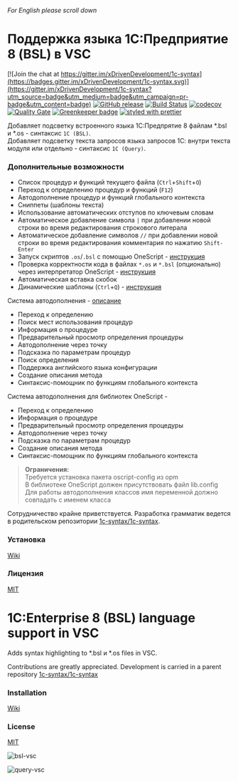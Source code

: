 *For English please scroll down*

# Поддержка языка 1С:Предприятие 8 (BSL) в VSC

[![Join the chat at https://gitter.im/xDrivenDevelopment/1c-syntax](https://badges.gitter.im/xDrivenDevelopment/1c-syntax.svg)](https://gitter.im/xDrivenDevelopment/1c-syntax?utm_source=badge&utm_medium=badge&utm_campaign=pr-badge&utm_content=badge)
[![GitHub release](https://img.shields.io/github/release/1c-syntax/vsc-language-1c-bsl.svg)](https://github.com/1c-syntax/vsc-language-1c-bsl/blob/master/CHANGELOG.md)
[![Build Status](https://travis-ci.org/1c-syntax/vsc-language-1c-bsl.svg?branch=develop)](https://travis-ci.org/1c-syntax/vsc-language-1c-bsl)
[![codecov](https://codecov.io/gh/1c-syntax/vsc-language-1c-bsl/branch/develop/graph/badge.svg)](https://codecov.io/gh/1c-syntax/vsc-language-1c-bsl)
[![Quality Gate](https://sonarcloud.io/api/project_badges/measure?project=vsc-language-bsl-plugin&metric=alert_status)](https://sonarcloud.io/dashboard?id=vsc-language-bsl-plugin)
[![Greenkeeper badge](https://badges.greenkeeper.io/1c-syntax/vsc-language-1c-bsl.svg)](https://greenkeeper.io/)
[![styled with prettier](https://img.shields.io/badge/styled_with-prettier-ff69b4.svg)](https://github.com/prettier/prettier)

Добавляет подсветку встроенного языка 1С:Предпрятие 8 файлам \*.bsl и \*.os - синтаксис `1C (BSL)`.  
Добавляет подсветку текста запросов языка запросов 1С: внутри текста модуля или отдельно - синтаксис `1C (Query)`.

### Дополнительные возможности

* Список процедур и функций текущего файла (`Ctrl`+`Shift`+`O`)
* Переход к определению процедур и функций (`F12`)
* Автодополнение процедур и функций глобального контекста
* Сниппеты (шаблоны текста)
* Использование автоматических отступов по ключевым словам
* Автоматическое добавление символа `|` при добавлении новой строки во время редактирования строкового литерала
* Автоматическое добавление символов `//` при добавлении новой строки во время редактирования комментария по нажатию `Shift-Enter`
* Запуск скриптов `.os`/`.bsl` с помощью OneScript - [инструкция](https://github.com/1c-syntax/vsc-language-1c-bsl/wiki/%D0%97%D0%B0%D0%BF%D1%83%D1%81%D0%BA-%D1%81%D0%BA%D1%80%D0%B8%D0%BF%D1%82%D0%BE%D0%B2-.os-.bsl-%D1%81-%D0%BF%D0%BE%D0%BC%D0%BE%D1%89%D1%8C%D1%8E-OneScript)
* Проверка корректности кода в файлах `*.os` и `*.bsl` (опционально) через интерпретатор OneScript - [инструкция](https://github.com/1c-syntax/vsc-language-1c-bsl/wiki/%D0%98%D1%81%D0%BF%D0%BE%D0%BB%D1%8C%D0%B7%D0%BE%D0%B2%D0%B0%D0%BD%D0%B8%D0%B5-%D0%BB%D0%B8%D0%BD%D1%82%D0%B5%D1%80%D0%B0)
* Автоматическая вставка скобок
* Динамические шаблоны (`Ctrl`+`Q`) - [инструкция](https://github.com/1c-syntax/vsc-language-1c-bsl/wiki/%D0%94%D0%B8%D0%BD%D0%B0%D0%BC%D0%B8%D1%87%D0%B5%D1%81%D0%BA%D0%B8%D0%B5-%D1%88%D0%B0%D0%B1%D0%BB%D0%BE%D0%BD%D1%8B)

Система автодополнения - [описание](https://github.com/1c-syntax/vsc-language-1c-bsl/wiki/%D0%9E%D0%BF%D0%B8%D1%81%D0%B0%D0%BD%D0%B8%D0%B5-%D0%B8%D0%B7%D0%BC%D0%B5%D0%BD%D0%B5%D0%BD%D0%B8%D0%B9-%D1%80%D0%B5%D0%BB%D0%B8%D0%B7%D0%B0-1.5.0)
* Переход к определению
* Поиск мест использования процедур
* Информация о процедуре
* Предварительный просмотр определения процедуры
* Автодополнение через точку
* Подсказка по параметрам процедур
* Поиск определения
* Поддержка английского языка конфигурации
* Создание описания метода
* Синтаксис-помощник по функциям глобального контекста

Система автодополнения для библиотек OneScript -  
* Переход к определению 
* Информация о процедуре 
* Предварительный просмотр определения процедуры 
* Автодополнение через точку 
* Подсказка по параметрам процедур 
* Создание описания метода 
* Синтаксис-помощник по функциям глобального контекста 
 
> **Ограничения:**   
Требуется установка пакета oscript-config из opm   
В библиотеке OneScript должен присутствовать файл lib.config   
Для работы автодополнения классов имя переменной должно совпадать с именем класса 

Сотрудничество крайне приветствуется. Разработка грамматик ведется в родительском репозитории [1c-syntax/1c-syntax](https://github.com/1c-syntax/1c-syntax).

### Установка

[Wiki](https://github.com/1c-syntax/vsc-language-1c-bsl/wiki/%D0%A3%D1%81%D1%82%D0%B0%D0%BD%D0%BE%D0%B2%D0%BA%D0%B0-%D0%BF%D0%B0%D0%BA%D0%B5%D1%82%D0%B0)

### Лицензия

[MIT](https://github.com/1c-syntax/vsc-language-1c-bsl/blob/master/LICENSE.md)

# 1С:Enterprise 8 (BSL) language support in VSC

Adds syntax highlighting to \*.bsl и \*.os files in VSC.

Contributions are greatly appreciated. Development is carried in a parent repository [1c-syntax/1c-syntax](https://github.com/1c-syntax/1c-syntax)

### Installation

[Wiki](https://github.com/1c-syntax/vsc-language-1c-bsl/wiki/Installation)

### License

[MIT](https://github.com/1c-syntax/vsc-language-1c-bsl/blob/master/LICENSE.md)

![bsl-vsc](https://cloud.githubusercontent.com/assets/1132840/13007621/9e730984-d1a2-11e5-8ff5-8f7945421184.PNG)

![query-vsc](https://cloud.githubusercontent.com/assets/1132840/13007618/9e6f578a-d1a2-11e5-9e30-7d48a269450d.PNG)

